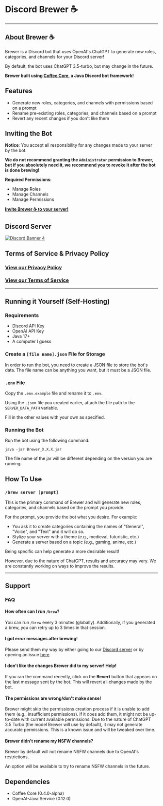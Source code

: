 [discord-invite]: https://asrp.dev/discord

# Discord Brewer ☕️

---
## About Brewer ☕️
Brewer is a Discord bot that uses OpenAI's ChatGPT to generate new roles, categories, and channels for your Discord server!

By default, the bot uses ChatGPT 3.5-turbo, but may change in the future.

**Brewer built using [Coffee Core](https://github.com/AlphaSerpentis/CoffeeCore), a Java Discord bot framework!**

## Features
- Generate new roles, categories, and channels with permissions based on a prompt
- Rename pre-existing roles, categories, and channels based on a prompt
- Revert any recent changes if you don't like them

## Inviting the Bot

**Notice**: You accept all responsibility for any changes made to your server by the bot.

**We do not recommend granting the `Administrator` permission to Brewer, but if you absolutely need it, we recommend you to revoke it after the bot is done brewing!**

**Required Permissions**:
- Manage Roles
- Manage Channels
- Manage Permissions

[**Invite Brewer ☕️ to your server!**](https://discord.com/api/oauth2/authorize?client_id=1097362340468502548&permissions=268504080&scope=bot)

## Discord Server
[ ![Discord Banner 4](https://discordapp.com/api/guilds/590215639785013298/widget.png?style=banner4)][discord-invite]

## Terms of Service & Privacy Policy
### [View our Privacy Policy](https://github.com/AlphaSerpentis/Discord-Brewer/blob/master/privacy.md)
### [View our Terms of Service](https://github.com/AlphaSerpentis/Discord-Brewer/blob/master/terms_of_service.md)

---

## Running it Yourself (Self-Hosting)

### Requirements
- Discord API Key
- OpenAI API Key
- Java 17+
- A computer I guess

### Create a `[file name].json` File for Storage
In order to run the bot, you need to create a JSON file to store the bot's data. The file name can be anything you want, but it must be a JSON file.

### `.env` File
Copy the `.env.example` file and rename it to `.env`.

Using the `.json` file you created earlier, attach the file path to the `SERVER_DATA_PATH` variable.

Fill in the other values with your own as specified.

### Running the Bot
Run the bot using the following command:
```shell
java -jar Brewer_X.X.X.jar
```

The file name of the jar will be different depending on the version you are running.

## How To Use

### `/brew server [prompt]`

This is the primary command of Brewer and will generate new roles, categories, and channels based on the prompt you provide.

For the prompt, you provide the bot what you desire. For example:
- You ask it to create categories containing the names of "General", "Voice", and "Text" and it will do so.
- Stylize your server with a theme (e.g., medieval, futuristic, etc.)
- Generate a server based on a topic (e.g., gaming, anime, etc.)

Being specific can help generate a more desirable result!

However, due to the nature of ChatGPT, results and accuracy may vary. We are constantly working on ways to improve the results.

---

## Support

### FAQ

#### How often can I run `/brew`?
You can run `/brew` every 3 minutes (globally). Additionally, if you generated a brew, you can retry up to 3 times in that session.

#### I got error messages after brewing!
Please send them my way by either going to our [Discord server][discord-invite] or by opening an issue [here](https://github.com/AlphaSerpentis/Discord-Brewer/issues/new).

#### I don't like the changes Brewer did to my server! Help!
If you ran the command recently, click on the **Revert** button that appears on the last message sent by the bot. This will revert all changes made by the bot.

#### The permissions are wrong/don't make sense!
Brewer might skip the permissions creation process if it is unable to add them (e.g., insufficient permissions). If it does add them, it might not be up-to-date with current available permissions. Due to the nature of ChatGPT 3.5 Turbo (the model Brewer will use by default), it may not generate accurate permissions. This is a known issue and will be tweaked over time.

#### Brewer didn't rename my NSFW channels?
Brewer by default will not rename NSFW channels due to OpenAI's restrictions.

An option will be available to try to rename NSFW channels in the future.

## Dependencies
- Coffee Core (0.4.0-alpha)
- OpenAI-Java Service (0.12.0)
